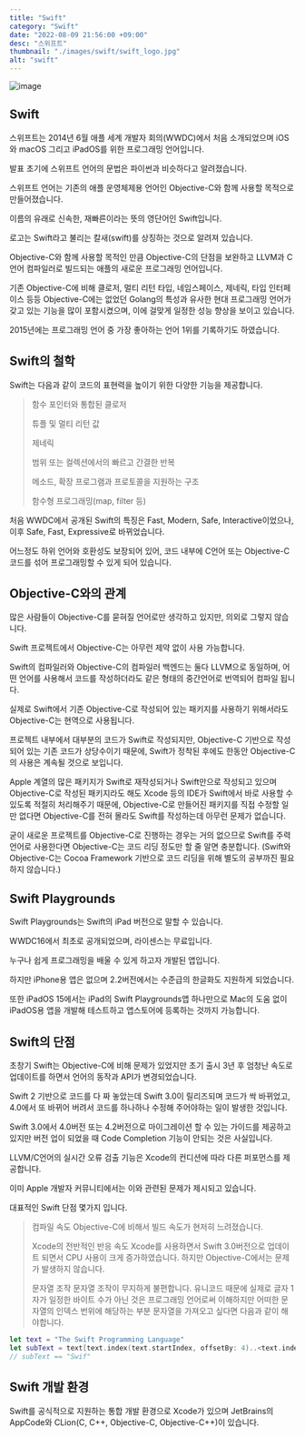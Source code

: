 ```yaml
---
title: "Swift"
category: "Swift"
date: "2022-08-09 21:56:00 +09:00"
desc: "스위프트"
thumbnail: "./images/swift/swift_logo.jpg"
alt: "swift"
---
```


![image](https://user-images.githubusercontent.com/85836879/183657001-f846474d-64c2-45bc-b993-a3cd4de97bcb.png)

## Swift
스위프트는 2014년 6월 애플 세계 개발자 회의(WWDC)에서 처음 소개되었으며 iOS와 macOS 그리고 iPadOS를 위한 프로그래밍 언어입니다.

발표 초기에 스위프트 언어의 문법은 파이썬과 비슷하다고 알려졌습니다.

스위프트 언어는 기존의 애플 운영체제용 언어인 Objective-C와 함께 사용할 목적으로 만들어졌습니다.

이름의 유래로 신속한, 재빠른이라는 뜻의 영단어인 Swift입니다.

로고는 Swift라고 불리는 칼새(swift)를 상징하는 것으로 알려져 있습니다.

Objective-C와 함께 사용할 목적인 만큼 Objective-C의 단점을 보완하고 LLVM과 C언어 컴파일러로 빌드되는 애플의 새로운 프로그래밍 언어입니다.

기존 Objective-C에 비해 클로저, 멀티 리턴 타입, 네임스페이스, 제네릭, 타입 인터페이스 등등 Objective-C에는 없었던 Golang의 특성과 유사한 현대 프로그래밍 언어가 갖고 있는 기능을 많이 포함시켰으며, 이에 걸맞게 일정한 성능 향상을 보이고 있습니다.

2015년에는 프로그래밍 언어 중 가장 좋아하는 언어 1위를 기록하기도 하였습니다.

## Swift의 철학
Swift는 다음과 같이 코드의 표현력을 높이기 위한 다양한 기능을 제공합니다.

> 함수 포인터와 통합된 클로저
> 
> 튜플 및 멀티 리턴 값
>
> 제네릭
>
> 범위 또는 컬렉션에서의 빠르고 간결한 반복
>
> 메소드, 확장 프로그램과 프로토콜을 지원하는 구조
>
> 함수형 프로그래밍(map, filter 등)

처음 WWDC에서 공개된 Swift의 특징은 Fast, Modern, Safe, Interactive이었으나, 이후 Safe, Fast, Expressive로 바뀌었습니다.

어느정도 하위 언어와 호환성도 보장되어 있어, 코드 내부에 C언어 또는 Objective-C 코드를 섞어 프로그래밍할 수 있게 되어 있습니다.

## Objective-C와의 관계
많은 사람들이 Objective-C를 묻혀질 언어로만 생각하고 있지만, 의외로 그렇지 않습니다.

Swift 프로젝트에서 Objective-C는 아무런 제약 없이 사용 가능합니다.

Swift의 컴파일러와 Objective-C의 컴파일러 백엔드는 둘다 LLVM으로 동일하며, 어떤 언어를 사용해서 코드를 작성하더라도 같은 형태의 중간언어로 번역되어 컴파일 됩니다.

실제로 Swift에서 기존 Objective-C로 작성되어 있는 패키지를 사용하기 위해서라도 Objective-C는 현역으로 사용됩니다.

프로젝트 내부에서 대부분의 코드가 Swift로 작성되지만, Objective-C 기반으로 작성되어 있는 기존 코드가 상당수이기 때문에, Swift가 정착된 후에도 한동안 Objective-C의 사용은 계속될 것으로 보입니다.

Apple 계열의 많은 패키지가 Swift로 재작성되거나 Swift만으로 작성되고 있으며 Objective-C로 작성된 패키지라도 해도 Xcode 등의 IDE가 Swift에서 바로 사용할 수 있도록 적절히 처리해주기 때문에, Objective-C로 만들어진 패키지를 직접 수정할 일만 없다면 Objective-C를 전혀 몰라도 Swift를 작성하는데 아무런 문제가 없습니다.

굳이 새로운 프로젝트를 Objective-C로 진행하는 경우는 거의 없으므로 Swift를 주력 언어로 사용한다면 Objective-C는 코드 리딩 정도만 할 줄 알면 충분합니다.
(Swift와 Objective-C는 Cocoa Framework 기반으로 코드 리딩을 위해 별도의 공부까진 필요하지 않습니다.)

## Swift Playgrounds
Swift Playgrounds는 Swift의 iPad 버전으로 말할 수 있습니다.

WWDC16에서 최초로 공개되었으며, 라이센스는 무료입니다.

누구나 쉽게 프로그래밍을 배울 수 있게 하고자 개발된 앱입니다.

하지만 iPhone용 앱은 없으며 2.2버전에서는 수준급의 한글화도 지원하게 되었습니다.

또한 iPadOS 15에서는 iPad의 Swift Playgrounds앱 하나만으로 Mac의 도움 없이 iPadOS용 앱을 개발해 테스트하고 앱스토어에 등록하는 것까지 가능합니다.

## Swift의 단점
초창기 Swift는 Objective-C에 비해 문제가 있었지만 초기 출시 3년 후 엄청난 속도로 업데이트를 하면서 언어의 동작과 API가 변경되었습니다.

Swift 2 기반으로 코드를 다 짜 놓았는데 Swift 3.0이 릴리즈되며 코드가 싹 바뀌었고, 4.0에서 또 바뀌어 버려서 코드를 하나하나 수정해 주어야하는 일이 발생한 것입니다.

Swift 3.0에서 4.0버전 또는 4.2버전으로 마이그레이션 할 수 있는 가이드를 제공하고 있지만 버전 업이 되었을 때 Code Completion 기능이 안되는 것은 사실입니다.

LLVM/C언어의 실시간 오류 검출 기능은 Xcode의 컨디션에 따라 다른 퍼포먼스를 제공합니다.

이미 Apple 개발자 커뮤니티에서는 이와 관련된 문제가 제시되고 있습니다.

대표적인 Swift 단점 몇가지 입니다.

> 컴파일 속도
>   Objective-C에 비해서 빌드 속도가 현저히 느려졌습니다.
> 
> Xcode의 전반적인 반응 속도
>   Xcode를 사용하면서 Swift 3.0버전으로 업데이트 되면서 CPU 사용이 크게 증가하였습니다. 하지만 Objective-C에서는 문제가 발생하지 않습니다.
>   
> 문자열 조작
>   문자열 조작이 무지하게 불편합니다. 유니코드 때문에 실제로 글자 1자가 일정한 바이트 수가 아닌 것은 프로그래밍 언어로써 이해하지만 어떠한 문자열의 인덱스 번위에 해당하는 부분 문자열을 가져오고 싶다면 다음과 같이 해야합니다.
> 

```swift
let text = "The Swift Programming Language"
let subText = text[text.index(text.startIndex, offsetBy: 4)..<text.index(text.startIndex, offsetBy: 8)]
// subText == "Swif"
```

## Swift 개발 환경
Swift를 공식적으로 지원하는 통합 개발 환경으로 Xcode가 있으며 JetBrains의 AppCode와 CLion(C, C++, Objective-C, Objective-C++)이 있습니다.

